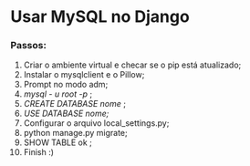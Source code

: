 # Usar MySQL no Django

### Passos:
1. Criar o ambiente virtual e checar se o pip está atualizado;
2. Instalar o mysqlclient e o Pillow;
3. Prompt no modo adm;
4. _mysql - u root -p_ ;
5. _CREATE DATABASE nome_ ;
6. _USE DATABASE nome;_
7. Configurar o arquivo local_settings.py;
8. python manage.py migrate;
9. SHOW TABLE ok ; 
10. Finish :)






